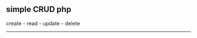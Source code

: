 simple CRUD php
--------------------------------


create - read - update - delete


--------------------------------
